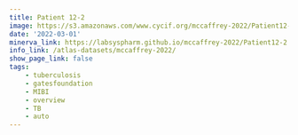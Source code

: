 ```yaml
---
title: Patient 12-2
image: https://s3.amazonaws.com/www.cycif.org/mccaffrey-2022/Patient12-2/thumbnail--default.jpg
date: '2022-03-01'
minerva_link: https://labsyspharm.github.io/mccaffrey-2022/Patient12-2
info_link: /atlas-datasets/mccaffrey-2022/
show_page_link: false
tags:
    - tuberculosis
    - gatesfoundation
    - MIBI
    - overview
    - TB
    - auto
---
```

